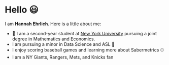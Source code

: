 # Hello 😃

I am **Hannah Ehrlich**. Here is a little about me:

* 📓 I am a second-year student at [New York University](https://www.nyu.edu/) pursuing a joint degree in Mathematics and Economics.
* I am pursuing a minor in Data Science and ASL 🤟
* I enjoy scoring baseball games and learning more about Sabermetrics ⚾
* I am a NY Giants, Rangers, Mets, and Knicks fan
